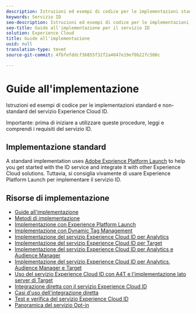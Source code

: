 ```yaml
---
description: Istruzioni ed esempi di codice per le implementazioni standard e non-standard del servizio Experience Cloud ID.
keywords: Servizio ID
seo-description: Istruzioni ed esempi di codice per le implementazioni standard e non-standard del servizio Experience Cloud ID.
seo-title: Guide all'implementazione per il servizio ID
solution: Experience Cloud
title: Guide all'implementazione
uuid: null
translation-type: tm+mt
source-git-commit: 4fbfefddcf36855f32f2a4047e19ef0b22fc508c

---
```



# Guide all&#39;implementazione

Istruzioni ed esempi di codice per le implementazioni standard e non-standard del servizio Experience Cloud ID.

Importante: prima di iniziare a utilizzare queste procedure, leggi e comprendi i requisiti del servizio ID.

## Implementazione standard

A standard implementation uses [Adobe Exprience Platform Launch](https://docs.adobelaunch.com/) to help you get started with the ID service and integrate it with other Experience Cloud solutions. Tuttavia, si consiglia vivamente di usare Experience Platform Launch per implementare il servizio ID.

## Risorse di implementazione

* [Guide all&#39;implementazione](implementation-guides.md)
* [Metodi di implementazione](implementation-methods.md)
* [Implementazione con Experience Platform Launch](ecid-implement-with-launch.md)
* [Implementazione con Dynamic Tag Management](standard.md)
* [Implementazione del servizio Experience Cloud ID per Analytics](setup-analytics.md)
* [Implementazione del servizio Experience Cloud ID per Target](setup-target.md)
* [Implementazione del servizio Experience Cloud ID per Analytics e Audience Manager](setup-aam-analytics.md)
* [Implementazione del servizio Experience Cloud ID per Analytics, Audience Manager e Target](setup-aam-analytics-target.md)
* [Uso del servizio Experience Cloud ID con A4T e l&#39;implementazione lato server di Target](ecid-a4t-target.md)
* [Integrazione diretta con il servizio Experience Cloud ID](direct-integration.md)
* [Casi d&#39;uso dell&#39;integrazione diretta](direct-integration-examples.md)
* [Test e verifica del servizio Experience Cloud ID](test-verify.md)
* [Panoramica del servizio Opt-in](opt-in-service/optin-overview.md)
